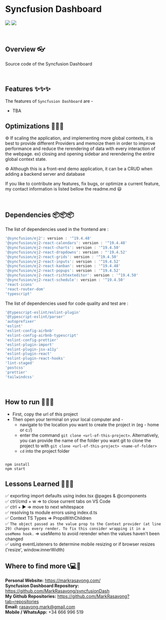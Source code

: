 # Syncfusion Dashboard

![](https://img.shields.io/badge/Name-SyncfusionDashboard-brightgreen?style=plastic&labelColor=inactive)
![](https://img.shields.io/badge/Version-v0.1-blueviolet?style=plastic&labelColor=inactive)

<br>

## Overview 👓

Source code of the Syncfusion Dashboard

<br>

## Features ✨✨✨

The features of `Syncfusion Dashboard` are -

- TBA
  <br>

## Optimizations 🔧🔧🔧

⚙ If scaling the application, and implementing more global contexts, it is best to provide different Providers and memoize them in order to improve performance and reduce the rerendering of data with every interaction of the webpage. ex) closing and opening sidebar and rerendering the entire global context state. <br>

⚙ Although this is a front-end demo application, it can be a CRUD when adding a backend server and database

If you like to contribute any features, fix bugs, or optimize a current feature, my contact information is listed bellow the readme.md 😃

<br>

## Dependencies 📦📦📦

The list of dependencies used in the frontend are :

```javascript
'@syncfusion/ej2': version : '^19.4.48'
'@syncfusion/ej2-react-calendars': version : '^19.4.48'
'@syncfusion/ej2-react-charts': version : '^19.4.50'
'@syncfusion/ej2-react-dropdowns': version : "'19.4.52'
'@syncfusion/ej2-react-grids': version : '^19.4.50'
'@syncfusion/ej2-react-inputs': version : '^19.4.52'
'@syncfusion/ej2-react-kanban': version : '^19.4.48'
'@syncfusion/ej2-react-popups': version : '^19.4.52'
'@syncfusion/ej2-react-richtexteditor': version : '^19.4.50'
'@syncfusion/ej2-react-schedule': version : '^19.4.50'
'react-icons'
'react-router-dom'
'typescript'
```

The list of dependencies used for code quality and test are :

```javascript
'@typescript-eslint/eslint-plugin'
'@typescript-eslint/parser'
'autoprefixer'
'eslint'
'eslint-config-airbnb'
'eslint-config-airbnb-typescript'
'eslint-config-prettier'
'eslint-plugin-import'
'eslint-plugin-jsx-a11y'
'eslint-plugin-react'
'eslint-plugin-react-hooks'
'lint-staged'
'postcss'
'prettier'
'tailwindcss'
```

<br>

## How to run 🚀🚀🚀

- First, copy the url of this project
- Then open your terminal on your local computer and -
  - navigate to the location you want to create the project in (eg - home or c:/)
  - enter the command `git clone <url-of-this-project>`. Alternatively, you can provide the name of the folder you want git to clone the project to with `git clone <url-of-this-project> <name-of-folder>`
  - `cd` into the project folder

```

npm install
npm start

```

## Lessons Learned 🏫🏫🏫

✅ exporting import defaults using index.tsx @pages & @components <br>
✅ ctrl/cmd + w => to close current tabs on VS Code <br>
✅ ctrl + ▶ => move to next whitespace <br>
✅ resolving ts module errors using index.d.ts <br>
✅ Context TS Types => PropsWithChildren <br>
✅ `The object passed as the value prop to the Context provider (at line 29) changes every render. To fix this consider wrapping it in a useMemo hook.` => useMemo to avoid rerender when the values haven't been changed <br>
✅ using eventListeners to determine mobile resizing or if browser resizes ('resize', window.innerWidth)

## Where to find more 📞💻📧

**Personal Website:** https://markrasavong.com/ <br>
**Syncfusion Dashboard Repository:** https://github.com/MarkRasavong/syncfusionDash <br>
**My Github Repositories:** https://github.com/MarkRasavong?tab=repositories <br>
**Email:** rasavong.mark@gmail.com <br>
**Mobile / WhatsApp:** +34 666 996 519
